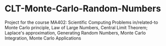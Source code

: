 # CLT-Monte-Carlo-Random-Numbers
Project for the course MA402: Scientific Computing
Problems in/related-to Monte Carlo principle, Law of Large Numbers, Central Limit Theorem; Laplace's approximation, Generating Random Numbers, Monte Carlo Integration, Monte Carlo Applications
